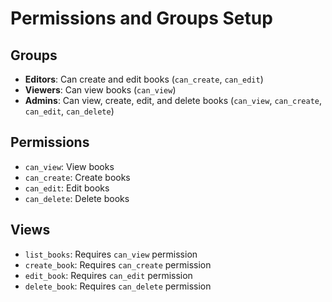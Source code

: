 # Permissions and Groups Setup

## Groups
- **Editors**: Can create and edit books (`can_create`, `can_edit`)
- **Viewers**: Can view books (`can_view`)
- **Admins**: Can view, create, edit, and delete books (`can_view`, `can_create`, `can_edit`, `can_delete`)

## Permissions
- `can_view`: View books
- `can_create`: Create books
- `can_edit`: Edit books
- `can_delete`: Delete books

## Views
- `list_books`: Requires `can_view` permission
- `create_book`: Requires `can_create` permission
- `edit_book`: Requires `can_edit` permission
- `delete_book`: Requires `can_delete` permission

